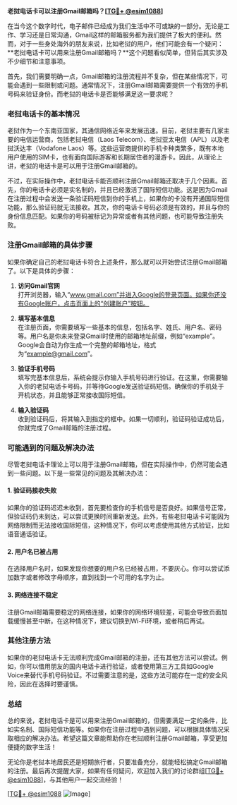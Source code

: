 **老挝电话卡可以注册Gmail邮箱吗？[[TG💪+ @esim1088](https://t.me/s/esim1088)]**

在当今这个数字时代，电子邮件已经成为我们生活中不可或缺的一部分。无论是工作、学习还是日常沟通，Gmail这样的邮箱服务都为我们提供了极大的便利。然而，对于一些身处海外的朋友来说，比如老挝的用户，他们可能会有一个疑问：**老挝电话卡可以用来注册Gmail邮箱吗？**这个问题看似简单，但背后其实涉及不少细节和注意事项。

首先，我们需要明确一点，Gmail邮箱的注册流程并不复杂，但在某些情况下，可能会遇到一些限制或问题。通常情况下，注册Gmail邮箱需要提供一个有效的手机号码来验证身份。而老挝的电话卡是否能够满足这一要求呢？

### 老挝电话卡的基本情况

老挝作为一个东南亚国家，其通信网络近年来发展迅速。目前，老挝主要有几家主要的电信运营商，包括老挝电信（Laos Telecom）、老挝亚太电信（APL）以及老挝沃达丰（Vodafone Laos）等。这些运营商提供的手机卡种类繁多，既有本地用户使用的SIM卡，也有面向国际游客和长期居住者的漫游卡。因此，从理论上讲，老挝的电话卡是可以用于注册Gmail邮箱的。

不过，在实际操作中，老挝电话卡能否顺利注册Gmail邮箱还取决于几个因素。首先，你的电话卡必须是实名制的，并且已经激活了国际短信功能。这是因为Gmail在注册过程中会发送一条验证码短信到你的手机上，如果你的卡没有开通国际短信功能，那么验证码就无法接收。其次，你的电话卡号码必须是有效的，并且与你的身份信息匹配。如果你的号码被标记为异常或者有其他问题，也可能导致注册失败。

### 注册Gmail邮箱的具体步骤

如果你确定自己的老挝电话卡符合上述条件，那么就可以开始尝试注册Gmail邮箱了。以下是具体的步骤：

1. **访问Gmail官网**  
   打开浏览器，输入“www.gmail.com”并进入Google的登录页面。如果你还没有Google账户，点击页面上的“创建账户”按钮。

2. **填写基本信息**  
   在注册页面，你需要填写一些基本的信息，包括名字、姓氏、用户名、密码等。用户名是你未来登录Gmail时使用的邮箱地址前缀，例如“example”。Google会自动为你生成一个完整的邮箱地址，格式为“example@gmail.com”。

3. **验证手机号码**  
   填写完基本信息后，系统会提示你输入手机号码进行验证。在这里，你需要输入你的老挝电话卡号码，并等待Google发送验证码短信。确保你的手机处于开机状态，并且能够正常接收国际短信。

4. **输入验证码**  
   收到验证码后，将其输入到指定的框中。如果一切顺利，验证码验证成功后，你就完成了Gmail邮箱的注册过程。

### 可能遇到的问题及解决办法

尽管老挝电话卡理论上可以用于注册Gmail邮箱，但在实际操作中，仍然可能会遇到一些问题。以下是一些常见的问题及其解决办法：

#### 1. 验证码接收失败  
如果你的验证码迟迟未收到，首先要检查你的手机信号是否良好。如果信号正常，但验证码仍未到达，可以尝试更换时间重新发送。此外，有些老挝电话卡可能因为网络限制而无法接收国际短信，这种情况下，你可以考虑使用其他方式验证，比如语音通话验证。

#### 2. 用户名已被占用  
在选择用户名时，如果发现你想要的用户名已经被占用，不要灰心。你可以尝试添加数字或者修改字母顺序，直到找到一个可用的名字为止。

#### 3. 网络连接不稳定  
注册Gmail邮箱需要稳定的网络连接，如果你的网络环境较差，可能会导致页面加载缓慢甚至中断。在这种情况下，建议切换到Wi-Fi环境，或者稍后再试。

### 其他注册方法

如果你的老挝电话卡无法顺利完成Gmail邮箱的注册，还有其他方法可以尝试。例如，你可以借用朋友的国内电话卡进行验证，或者使用第三方工具如Google Voice来替代手机号码验证。不过需要注意的是，这些方法可能存在一定的安全风险，因此在选择时要谨慎。

### 总结

总的来说，老挝电话卡是可以用来注册Gmail邮箱的，但需要满足一定的条件，比如实名制、国际短信功能等。如果你在注册过程中遇到问题，可以根据具体情况采取相应的解决办法。希望这篇文章能帮助你在老挝顺利注册Gmail邮箱，享受更加便捷的数字生活！

无论你是老挝本地居民还是短期旅行者，只要准备充分，就能轻松搞定Gmail邮箱的注册。最后再次提醒大家，如果有任何疑问，欢迎加入我们的讨论群组[[TG💪+ @esim1088](https://t.me/s/esim1088)]，与其他用户一起交流经验！

[[TG💪+ @esim1088](https://t.me/s/esim1088) ![Image](https://i.postimg.cc/4NQfJmqS/Snipaste-2025-05-13-00-14-12.png)]
